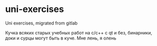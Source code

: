 # uni-exercises
Uni exercises, migrated from gitlab

Кучка всяких старых учебных работ на с/с++ с qt и без, бинарники, доки и сурцы могут быть в куче. Мне лень, я олень
